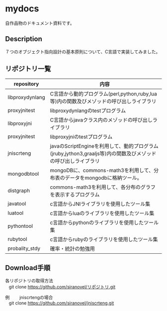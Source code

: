 mydocs
======
自作品物のドキュメント資料です。

## Description ##
７つのオブジェクト指向設計の基本原則について、C言語で実装してみました。

## リポジトリ一覧 ##

|repository|内容|
|----------|----|
|libproxydynlang|C言語から動的プログラム(perl,python,ruby,lua等)内の関数及びメゾッドの呼び出しライブラリ|
|proxyjnitest   |libproxydynlangのtestプログラム                                                        |
|libproxyjni    |C言語からjavaクラス内のメゾッドの呼び出しライブラリ                                    |
|proxyjnitest   |libproxyjniのtestプログラム                                                            |
|jniscrteng     |javaのScriptEngineを利用して、動的プログラム(jruby,jython3,graaljs等)内の関数及びメゾッドの呼び出しライブラリ|
|mongodbtool    |mongoDBに、commons-math3を利用して、分布表のデータをmongodbに格納ツール。              |
|distgraph      |commons-math3を利用して、各分布のグラフを表示するプログラム                            |
|javatool       |c言語からJNIライブラリを使用したツール集                                               |
|luatool        |c言語からluaのライブラリを使用したツール集                                             |
|pythontool     |c言語からpythonのライブラリを使用したツール集                                          |
|rubytool       |c言語からrubyのライブラリを使用したツール集                                            |
|probality_stdy |確率・統計の勉強用                                                                     |


## Download手順 ##

各リポジトリの取得方法  
    git clone https://github.com/siranovel/リポジトリ.git  
    
例
　　jniscrtengの場合  
    git clone https://github.com/siranovel/jniscrteng.git  

